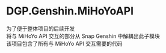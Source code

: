 # DGP.Genshin.MiHoYoAPI
为了便于整体项目的后续开发  
将与 MiHoYo API 交互的部分从 Snap Genshin 中解耦出此子模块  
该项目包含了所有与 MiHoYo API 交互需要的代码

